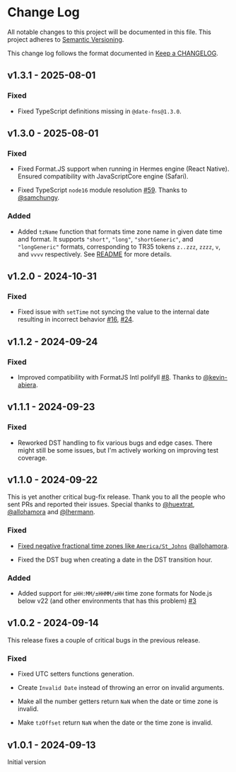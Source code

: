 # Change Log

All notable changes to this project will be documented in this file.
This project adheres to [Semantic Versioning].

This change log follows the format documented in [Keep a CHANGELOG].

[semantic versioning]: http://semver.org/
[keep a changelog]: http://keepachangelog.com/

## v1.3.1 - 2025-08-01

### Fixed

- Fixed TypeScript definitions missing in `@date-fns@1.3.0`.

## v1.3.0 - 2025-08-01

### Fixed

- Fixed Format.JS support when running in Hermes engine (React Native). Ensured compatibility with JavaScriptCore engine (Safari).

- Fixed TypeScript `node16` module resolution [#59](https://github.com/date-fns/tz/pull/59). Thanks to [@samchungy](https://github.com/samchungy).

### Added

- Added `tzName` function that formats time zone name in given date time and format. It supports `"short"`, `"long"`, `"shortGeneric"`, and `"longGeneric"` formats, corresponding to TR35 tokens `z..zzz`, `zzzz`, `v`, and `vvvv` respectively. See [README](./README.md) for more details.

## v1.2.0 - 2024-10-31

### Fixed

- Fixed issue with `setTime` not syncing the value to the internal date resulting in incorrect behavior [#16](https://github.com/date-fns/tz/issues/16), [#24](https://github.com/date-fns/tz/issues/24).

## v1.1.2 - 2024-09-24

### Fixed

- Improved compatibility with FormatJS Intl polifyll [#8](https://github.com/date-fns/tz/issues/8). Thanks to [@kevin-abiera](https://github.com/kevin-abiera).

## v1.1.1 - 2024-09-23

### Fixed

- Reworked DST handling to fix various bugs and edge cases. There might still be some issues, but I'm actively working on improving test coverage.

## v1.1.0 - 2024-09-22

This is yet another critical bug-fix release. Thank you to all the people who sent PRs and reported their issues. Special thanks to [@huextrat](https://github.com/huextrat), [@allohamora](https://github.com/allohamora) and [@lhermann](https://github.com/lhermann).

### Fixed

- [Fixed negative fractional time zones like `America/St_Johns`](https://github.com/date-fns/tz/pull/7) [@allohamora](https://github.com/allohamora).

- Fixed the DST bug when creating a date in the DST transition hour.

### Added

- Added support for `±HH:MM/±HHMM/±HH` time zone formats for Node.js below v22 (and other environments that has this problem) [#3](https://github.com/date-fns/tz/issues/3)

## v1.0.2 - 2024-09-14

This release fixes a couple of critical bugs in the previous release.

### Fixed

- Fixed UTC setters functions generation.

- Create `Invalid Date` instead of throwing an error on invalid arguments.

- Make all the number getters return `NaN` when the date or time zone is invalid.

- Make `tzOffset` return `NaN` when the date or the time zone is invalid.

## v1.0.1 - 2024-09-13

Initial version

```

```
